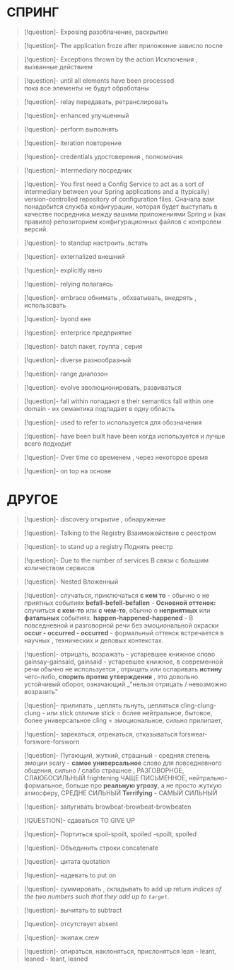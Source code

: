 # СПРИНГ

>[!question]- Exposing
>разоблачение, раскрытие 

>[!question]- The application froze after
>приложение зависло после 

>[!question]- Exceptions thrown by the action 
>Исключения , вызванные действием 

>[!question]- until all elements have been processed  
>пока все элементы не будут обработаны 

>[!question]- relay
> передавать, ретранслировать   

>[!question]- enhanced
> улучшенный 


>[!question]- perform
> выполнять  

>[!question]- iteration
> повторение   

>[!question]- credentials
>  удостоверения  , полномочия

>[!question]- intermediary
>  посредник 

>[!question]- You first need a Config Service to act as a sort of intermediary between your Spring applications and a (typically) version-controlled repository of configuration files. 
>Сначала вам понадобится служба конфигурации, которая будет выступать в качестве посредника между вашими приложениями Spring и (как правило) репозиторием конфигурационных файлов с контролем версий. 

>[!question]- to standup
> настроить ,встать 

>[!question]- externalized
> внешний

>[!question]- explicitly
>явно

>[!question]- relying
>полагаясь

>[!question]- embrace
>обнимать , обхватывать, внедрять , использовать 

>[!question]- byond
>вне

>[!question]- enterprice
>предприятие 

>[!question]- batch
>пакет, группа , серия

>[!question]- diverse
>разнообразный

>[!question]- range
>диапозон

>[!question]- evolve
>эволюционировать, развиваться 

>[!question]-  fall within
> попадают в 
> their semantics fall within one domain - их семантика подпадает в одну область 

>[!question]-  used to refer to
> используется для обозначения 

>[!question]-  have been built
> have been когда используется и лучше всего подходит 

>[!question]-  Over time
> со временем , через некоторое время 

>[!question]-  on top
> на основе

# ДРУГОЕ

>[!question]- discovery
>открытие , обнаружение 

>[!question]-  Talking to the Registry
>Взаиможействие  с реестром

>[!question]- to stand up a registry 
>Поднять реестр

>[!question]- Due to the number of services 
>В связи с большим количеством сервисов

>[!question]-  Nested
>Вложенный 

>[!question]- случаться, приключаться **с кем то** - обычно о не приятных событиях
>**befall-befell-befallen**  - **Основной оттенок:** случиться **с кем-то** или **с чем-то**, обычно о **неприятных** или **фатальных** событиях.
>**happen-happened-happened** - В повседневной и разговорной речи без эмоциональной окраски
>**occur - occurred - occurred** - формальный оттенок встречается в научных , технических и деловых контекстах.

>[!question]- отрицать, возражать - устаревшее книжное слово
>gainsay-gainsaid, gainsaid - устаревшее книжное, в современной речи обычно не используется , отрицать или оспаривать **истину** чего-либо, **спорить против утверждения** , это довольно устойчивый оборот, означающий _"нельзя отрицать / невозможно возразить"

>[!question]- прилипать , цеплять льнуть, цепляться
>cling-clung-clung - или stick
>отличие stick = более нейтральное, бытовое, более универсальное 
>cling = эмоциональное, сильно прилипает,

>[!question]- зарекаться, отрекаться, отказываться
>forswear-forswore-forsworn 

>[!question]- Пугающий, жуткий, страшный - средняя степень эмоции
>scary - **самое универсальное** слово для повседневного общения, сильно / слабо страшное , РАЗГОВОРНОЕ, СЛАЮБОСИЛЬНЫЙ
>frightening ЧАЩЕ ПИСЬМЕННОЕ, нейтрально-формальное, больше про **реальную угрозу**, а не просто жуткую атмосферу, СРЕДНЕ СИЛЬНЫЙ
>**Terrifying** - САМЫЙ СИЛЬНЫЙ 

>[!question]- запугивать
>browbeat-browbeat-browbeaten 

>[!QUESTION]- сдаваться
>TO GIVE UP

>[!question]- Портиться 
>spoil-spoilt, spoiled -spoilt, spoiled

>[!question]- Объединить строки 
>concatenate 

>[!question]- цитата
>quotation  

>[!question]- надевать
>to put on 

>[!question]- суммировать , складывать
>to add up
>return _indices of the two numbers such that they add up to `target`_. 

>[!question]- вычитать
>to subtract

>[!question]- отсутствует 
>absent

>[!question]- экипаж 
>crew

>[!question]- опираться, наклоняться, прислоняться 
>lean - leant, leaned - leant, leaned

